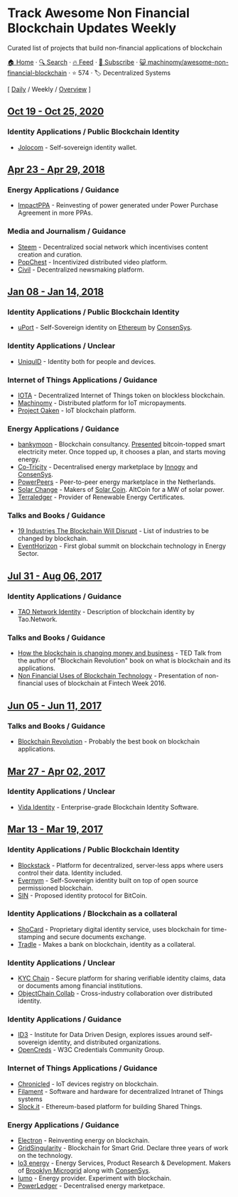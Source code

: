 # Track Awesome Non Financial Blockchain Updates Weekly

Curated list of projects that build non-financial applications of blockchain

[🏠 Home](/README.md) · [🔍 Search](https://www.trackawesomelist.com/search/) · [🔥 Feed](https://www.trackawesomelist.com/machinomy/awesome-non-financial-blockchain/week/rss.xml) · [📮 Subscribe](https://trackawesomelist.us17.list-manage.com/subscribe?u=d2f0117aa829c83a63ec63c2f&id=36a103854c) · [😺 machinomy/awesome-non-financial-blockchain](https://github.com/machinomy/awesome-non-financial-blockchain) · ⭐ 574 · 🏷️ Decentralized Systems

[ [Daily](/content/machinomy/awesome-non-financial-blockchain/README.md) / Weekly / [Overview](/content/machinomy/awesome-non-financial-blockchain/readme/README.md) ]

## [Oct 19 - Oct 25, 2020](/content/2020/42/README.md)

### Identity Applications / Public Blockchain Identity

*   [Jolocom](https://jolocom.com) - Self-sovereign identity wallet.

## [Apr 23 - Apr 29, 2018](/content/2018/17/README.md)

### Energy Applications / Guidance

*   [ImpactPPA](https://impactppa.com) - Reinvesting of power generated under Power Purchase Agreement in more PPAs.

### Media and Journalism / Guidance

*   [Steem](https://steem.io) - Decentralized social network which incentivises content creation and curation.
*   [PopChest](https://popchest.com) - Incentivized distributed video platform.
*   [Civil](https://joincivil.com) - Decentralized newsmaking platform.

## [Jan 08 - Jan 14, 2018](/content/2018/2/README.md)

### Identity Applications / Public Blockchain Identity

*   [uPort](https://www.uport.me) - Self-Sovereign identity on [Ethereum](https://ethereum.org) by [ConsenSys](https://consensys.net).

### Identity Applications / Unclear

*   [UniquID](http://uniquid.com) - Identity both for people and devices.

### Internet of Things Applications / Guidance

*   [IOTA](http://www.iotatoken.com) - Decentralized Internet of Things token on blockless blockchain.
*   [Machinomy](http://machinomy.com) - Distributed platform for IoT micropayments.
*   [Project Oaken](https://www.projectoaken.com) - IoT blockchain platform.

### Energy Applications / Guidance

*   [bankymoon](http://bankymoon.co.za/) - Blockchain consultancy. [Presented](http://goo.gl/L6vJBx) bitcoin-topped smart electricity meter. Once topped up, it chooses a plan, and starts moving energy.
*   [Co-Tricity](https://co-tricity.com/) - Decentralised energy marketplace by [Innogy](https://innovationhub.innogy.com/) and [ConsenSys](https://consensys.net).
*   [PowerPeers](https://www.powerpeers.nl/) - Peer-to-peer energy marketplace in the Netherlands.
*   [Solar Change](http://www.solarchange.co/) - Makers of [Solar Coin](http://solarcoin.org/). AltCoin for a MW of solar power.
*   [Terraledger](https://terraledger.com) - Provider of Renewable Energy Certificates.

### Talks and Books / Guidance

*   [19 Industries The Blockchain Will Disrupt](https://www.youtube.com/watch?v=G3psxs3gyf8) - List of industries to be changed by blockchain.
*   [EventHorizon](http://eventhorizon2017.com) - First global summit on blockchain technology in Energy Sector.

## [Jul 31 - Aug 06, 2017](/content/2017/31/README.md)

### Identity Applications / Guidance

*   [TAO Network Identity](http://tao.network/portfolio-item/the-identity-system/) - Description of blockchain identity by Tao.Network.

### Talks and Books / Guidance

*   [How the blockchain is changing money and business](https://www.youtube.com/watch?v=Pl8OlkkwRpc) - TED Talk from the author of "Blockchain Revolution" book on what is blockchain and its applications.
*   [Non Financial Uses of Blockchain Technology](https://www.youtube.com/watch?v=GGCHaphRjoM) - Presentation of non-financial uses of blockchain at Fintech Week 2016.

## [Jun 05 - Jun 11, 2017](/content/2017/23/README.md)

### Talks and Books / Guidance

*   [Blockchain Revolution](http://blockchain-revolution.com) - Probably the best book on blockchain applications.

## [Mar 27 - Apr 02, 2017](/content/2017/13/README.md)

### Identity Applications / Unclear

*   [Vida Identity](https://vidaidentity.com) - Enterprise-grade Blockchain Identity Software.

## [Mar 13 - Mar 19, 2017](/content/2017/11/README.md)

### Identity Applications / Public Blockchain Identity

*   [Blockstack](https://blockstack.org) - Platform for decentralized, server-less apps where users control their data. Identity included.
*   [Evernym](http://www.evernym.com) - Self-Sovereign identity built on top of open source permissioned blockchain.
*   [SIN](https://en.bitcoin.it/wiki/Identity_protocol_v1) - Proposed identity protocol for BitCoin.

### Identity Applications / Blockchain as a collateral

*   [ShoCard](https://shocard.com) - Proprietary digital identity service, uses blockchain for time-stamping and secure documents exchange.
*   [Tradle](https://tradle.io/) - Makes a bank on blockchain, identity as a collateral.

### Identity Applications / Unclear

*   [KYC Chain](http://kyc-chain.com) - Secure platform for sharing verifiable identity claims, data or documents among financial institutions.
*   [ObjectChain Collab](http://www.objectchain-collab.com) - Cross-industry collaboration over distributed identity.

### Identity Applications / Guidance

*   [ID3](https://idcubed.org) - Institute for Data Driven Design, explores issues around self-sovereign identity, and distributed organizations.
*   [OpenCreds](http://opencreds.org) - W3C Credentials Community Group.

### Internet of Things Applications / Guidance

*   [Chronicled](http://www.chronicled.com) - IoT devices registry on blockchain.
*   [Filament](http://filament.com) - Software and hardware for decentralized Intranet of Things systems
*   [Slock.it](https://slock.it) - Ethereum-based platform for building Shared Things.

### Energy Applications / Guidance

*   [Electron](http://www.electron.org.uk/) - Reinventing energy on blockchain.
*   [GridSingularity](http://gridsingularity.com) - Blockchain for Smart Grid. Declare three years of work on the technology.
*   [lo3 energy](http://lo3energy.com) - Energy Services, Product Research & Development. Makers of [Brooklyn Microgrid](http://brooklynmicrogrid.com) along with [ConsenSys](https://consensys.net).
*   [lumo](https://lumoenergy.com.au) - Energy provider. Experiment with blockchain.
*   [PowerLedger](https://powerledger.io) - Decentralised energy marketpace.